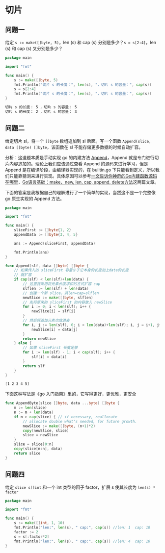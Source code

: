 # 切片

## 问题一

给定 `s := make([]byte, 5)`，len (s) 和 cap (s) 分别是多少？`s = s[2:4]`，len (s) 和 cap (s) 又分别是多少？

```go
package main

import "fmt"

func main() {
	s := make([]byte, 5)
	fmt.Println("切片 s 的长度：", len(s), "，切片 s 的容量：", cap(s))
	s = s[2:4]
	fmt.Println("切片 s 的长度：", len(s), "，切片 s 的容量：", cap(s))
}
```

```bash
切片 s 的长度： 5 ，切片 s 的容量： 5
切片 s 的长度： 2 ，切片 s 的容量： 3
```

## 问题二

给定切片 sl，将一个 `[]byte` 数组追加到 sl 后面。写一个函数 `Append(slice, data []byte) []byte`，该函数在 sl 不能存储更多数据的时候自动扩容。

分析：这道题本质是手动实现 go 的内建方法 [Append](https://pkg.go.dev/builtin@go1.17.2#append)，Append 就是专门进行切片内容追加的。理论上我们应该通过查看 Append 的源码来进行学习，但是 Append 是在编译阶段，由编译器实现的，在 builtin.go 下只能看到定义，所以我们只能靠猜测来进行实现。具体原因可以参考[一文告诉你神奇的Go内建函数源码在哪里](https://tonybai.com/2020/12/17/where-is-the-source-of-builtin-functions/)，[Go语言基础：make，new, len, cap, append, delete方法](https://blog.csdn.net/jfkidear/article/details/87721494)这两篇文章。



下面的答案是我根据自己的理解进行了一个简单的实现，当然这不是一个完整像 go 原生实现的 Append 方法。

```go
package main

import "fmt"

func main() {
	sliceFirst := []byte{1, 2}
	appendData := []byte{3, 4, 5}

	ans := Append(sliceFirst, appendData)

	fmt.Println(ans)
}

func Append(slf, data []byte) []byte {
	// 如果传入的 sliceFirst 容量小于它本身的长度加上data的长度
	// 就扩容
	if cap(slf) < len(slf)+len(data) {
		// 这里我采用将元素长度求和的方式扩容 cap
		slflen := len(slf) + len(data)
		// 创建一个新 slice，其len=cap=slflen
		newSlice := make([]byte, slflen)
		// 先将原来的 sliceFirst 的内容放入 newSlice
		for i := 0; i < len(slf); i++ {
			newSlice[i] = slf[i]
		}
		// 然后将追加元素也放进去
		for i, j := len(slf), 0; i < len(data)+len(slf); i, j = i+1, j+1 {
			newSlice[i] = data[j]
		}
		return newSlice
	} else {
		// 如果 sliceFirst 长度足够
		for i := len(slf) - 1; i < cap(slf); i++ {
			slf[i] = data[i]
		}
		return slf
	}
}
```

```bash
[1 2 3 4 5]
```

下面这种写法是《go 入门指南》里的，它写得更好，更优雅，更安全

```go
func AppendByte(slice []byte, data ...byte) []byte {
    m := len(slice)
    n := m + len(data)
    if n > cap(slice) { // if necessary, reallocate
        // allocate double what's needed, for future growth.
        newSlice := make([]byte, (n+1)*2)
        copy(newSlice, slice)
        slice = newSlice
    }
    slice = slice[0:n]
    copy(slice[m:n], data)
    return slice
}
```

## 问题四

给定 `slice s[]int` 和一个 int 类型的因子 factor，扩展 s 使其长度为 `len(s) * factor`

```go
package main

import "fmt"

func main() {
	s := make([]int, 1, 10)
	fmt.Println("len:", len(s), " cap:", cap(s)) //len: 1  cap: 10
	factor := 2
	s = s[:factor*2]
	fmt.Println("len:", len(s), " cap:", cap(s)) //len: 4  cap: 10
}
```


